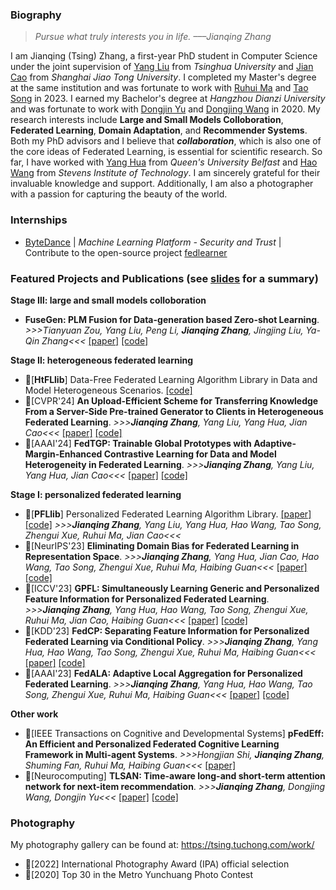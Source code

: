 ### Biography

> _Pursue what truly interests you in life. –––Jianqing Zhang_

I am Jianqing (Tsing) Zhang, a first-year PhD student in Computer Science under the joint supervision of [Yang Liu](https://sites.google.com/site/yangliuveronica/) from _Tsinghua University_ and [Jian Cao](https://scholar.google.com/citations?hl=zh-CN&user=aEacdCQAAAAJ) from _Shanghai Jiao Tong University_. I completed my Master's degree at the same institution and was fortunate to work with [Ruhui Ma](https://scholar.google.com/citations?hl=zh-CN&user=PcrtqDsAAAAJ) and [Tao Song](https://scholar.google.com/citations?hl=zh-CN&user=tIjK-3QAAAAJ) in 2023. I earned my Bachelor's degree at _Hangzhou Dianzi University_ and was fortunate to work with [Dongjin Yu](https://scholar.google.com/citations?hl=zh-CN&user=DwG4deYAAAAJ) and [Dongjing Wang](https://dongjingwang.github.io/) in 2020. My research interests include **Large and Small Models Colloboration**, **Federated Learning**, **Domain Adaptation**, and **Recommender Systems**. Both my PhD advisors and I believe that ***collaboration***, which is also one of the core ideas of Federated Learning, is essential for scientific research. So far, I have worked with [Yang Hua](https://scholar.google.com/citations?hl=zh-CN&user=N0tFi8MAAAAJ) from _Queen's University Belfast_ and [Hao Wang](https://intellisys.haow.ca/haowang/) from _Stevens Institute of Technology_. I am sincerely grateful for their invaluable knowledge and support. Additionally, I am also a photographer with a passion for capturing the beauty of the world. 


### Internships

- [ByteDance](https://www.bytedance.com/en) | _Machine Learning Platform - Security and Trust_ | Contribute to the open-source project [fedlearner](https://github.com/bytedance/fedlearner)


### Featured Projects and Publications (see [slides](./ZJQ.pdf) for a summary)

**Stage Ⅲ: large and small models colloboration**
- **FuseGen: PLM Fusion for Data-generation based Zero-shot Learning**. _>>>Tianyuan Zou, Yang Liu, Peng Li, **Jianqing Zhang**, Jingjing Liu, Ya-Qin Zhang<<<_ [\[paper\]](https://arxiv.org/abs/2406.12527) [\[code\]](https://github.com/LindaLydia/FuseGen)

**Stage Ⅱ: heterogeneous federated learning**
- 🎉\[**HtFLlib**\] Data-Free Federated Learning Algorithm Library in Data and Model Heterogeneous Scenarios. [\[code\]](https://github.com/TsingZ0/HtFL)
- 🎉\[CVPR'24\] **An Upload-Efficient Scheme for Transferring Knowledge From a Server-Side Pre-trained Generator to Clients in Heterogeneous Federated Learning**. _>>>**Jianqing Zhang**, Yang Liu, Yang Hua, Jian Cao<<<_ [\[paper\]](https://arxiv.org/abs/2403.15760) [\[code\]](https://github.com/TsingZ0/FedKTL)
- 🎉\[AAAI'24\] **FedTGP: Trainable Global Prototypes with Adaptive-Margin-Enhanced Contrastive Learning for Data and Model Heterogeneity in Federated Learning**. _>>>**Jianqing Zhang**, Yang Liu, Yang Hua, Jian Cao<<<_ [\[paper\]](https://arxiv.org/abs/2401.03230) [\[code\]](https://github.com/TsingZ0/FedTGP)

**Stage Ⅰ: personalized federated learning**
- 🎉\[**PFLlib**\] Personalized Federated Learning Algorithm Library. [\[paper\]](https://arxiv.org/abs/2312.04992) [\[code\]](https://github.com/TsingZ0/PFLlib) _>>>**Jianqing Zhang**, Yang Liu, Yang Hua, Hao Wang, Tao Song, Zhengui Xue, Ruhui Ma, Jian Cao<<<_
- 🎉\[NeurIPS'23\] **Eliminating Domain Bias for Federated Learning in Representation Space**. _>>>**Jianqing Zhang**, Yang Hua, Jian Cao, Hao Wang, Tao Song, Zhengui Xue, Ruhui Ma, Haibing Guan<<<_ [\[paper\]](https://arxiv.org/abs/2311.14975) [\[code\]](https://github.com/TsingZ0/DBE
)
- 🎉\[ICCV'23\] **GPFL: Simultaneously Learning Generic and Personalized Feature Information for Personalized Federated Learning**. _>>>**Jianqing Zhang**, Yang Hua, Hao Wang, Tao Song, Zhengui Xue, Ruhui Ma, Jian Cao, Haibing Guan<<<_ [\[paper\]](https://arxiv.org/pdf/2308.10279v3.pdf) [\[code\]](https://github.com/TsingZ0/GPFL)
- 🎉\[KDD'23\] **FedCP: Separating Feature Information for Personalized Federated Learning via Conditional Policy**. _>>>**Jianqing Zhang**, Yang Hua, Hao Wang, Tao Song, Zhengui Xue, Ruhui Ma, Haibing Guan<<<_ [\[paper\]](https://arxiv.org/pdf/2307.01217v2.pdf) [\[code\]](https://github.com/TsingZ0/FedCP)
- 🎉\[AAAI'23\] **FedALA: Adaptive Local Aggregation for Personalized Federated Learning**. _>>>**Jianqing Zhang**, Yang Hua, Hao Wang, Tao Song, Zhengui Xue, Ruhui Ma, Haibing Guan<<<_ [\[paper\]](https://arxiv.org/pdf/2212.01197v4.pdf) [\[code\]](https://github.com/TsingZ0/FedALA)

**Other work**
- 🎉\[IEEE Transactions on Cognitive and Developmental Systems\] **pFedEff: An Efficient and Personalized Federated Cognitive Learning Framework in Multi-agent Systems**. _>>>Hongjian Shi, **Jianqing Zhang**, Shuming Fan, Ruhui Ma, Haibing Guan<<<_ [\[paper\]](https://ieeexplore.ieee.org/abstract/document/10163405/)
- 🎉\[Neurocomputing\] **TLSAN: Time-aware long-and short-term attention network for next-item recommendation**. _>>>**Jianqing Zhang**, Dongjing Wang, Dongjin Yu<<<_ [\[paper\]](https://doi.org/10.1016/j.neucom.2021.02.015) [\[code\]](https://github.com/TsingZ0/TLSAN)


### Photography

My photography gallery can be found at: https://tsing.tuchong.com/work/

- 🎉\[2022\] International Photography Award (IPA) official selection
- 🎉\[2020\] Top 30 in the Metro Yunchuang Photo Contest
